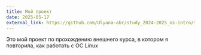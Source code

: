 ```yaml
---
title: Мой проект
date: 2025-05-17
external_link: https://github.com/Ulyana-abr/study_2024-2025_os-intro/tree/master/presentation
---
```

Это мой проект по прохождению внешнего курса, в котором я повторила, как работать с ОС Linux